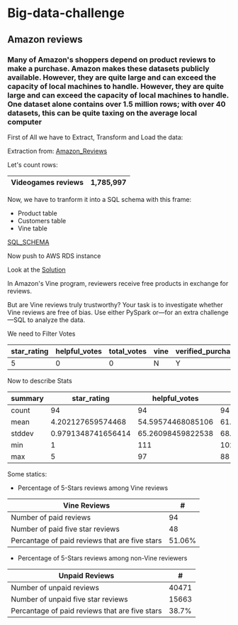 # Big-data-challenge

## Amazon reviews

###  Many of Amazon's shoppers depend on product reviews to make a purchase. Amazon makes these datasets publicly available. However, they are quite large and can exceed the capacity of local machines to handle. However, they are quite large and can exceed the capacity of local machines to handle. One dataset alone contains over 1.5 million rows; with over 40 datasets, this can be quite taxing on the average local computer

First of All we have to Extract, Transform and Load the data:

Extraction from: [Amazon_Reviews](https://s3.amazonaws.com/amazon-reviews-pds/tsv/index.txt)

Let's count rows:

Videogames reviews | 1,785,997
------------------ | -------

Now, we have to tranform it into a SQL schema with this frame:

* Product table
* Customers table
* Vine table

[SQL_SCHEMA](https://github.com/greaterpablo/big-data-challenge/blob/main/Resources/schema.sql)

Now push to AWS RDS instance

Look at the [Solution](https://github.com/greaterpablo/big-data-challenge/blob/main/Level-1/level_one_solution.ipynb)

In Amazon's Vine program, reviewers receive free products in exchange for reviews.

But are Vine reviews truly trustworthy? Your task is to investigate whether Vine reviews are free of bias. Use either PySpark or—for an extra challenge—SQL to analyze the data.

We need to Filter Votes

star_rating | helpful_votes | total_votes | vine | verified_purchase
----------- | ------------- | ----------- | ---- | -----------------
5 | 0 | 0 | N | Y 

Now to describe Stats 

summary | star_rating | helpful_votes | total_votes | vine | verified_purchase
------- | ----------- | ------------- | ----------- | ---- | -----------------
count | 94 | 94 | 94 | 94 | 94
mean | 4.202127659574468 | 54.59574468085106 | 61.787234042553195 | null | null
stddev | 0.9791348741656414 | 65.26098459822538 | 68.90976994895392 | null | null
min | 1 | 111 | 102 | Y | N
max | 5 | 97 | 88 | Y | N

Some statics: 
* Percentage of 5-Stars reviews among Vine reviews

Vine Reviews | #
------------- | -
Number of paid reviews | 94
Number of paid five star reviews | 48
Percantage of paid reviews that are five stars | 51.06%

* Percentage of 5-Stars reviews among non-Vine reviewers

Unpaid Reviews | #
------------- | -
Number of unpaid reviews | 40471
Number of unpaid five star reviews | 15663
Percantage of paid reviews that are five stars | 38.7%
